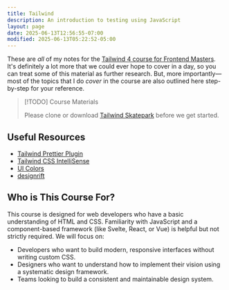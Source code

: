 ```yaml
---
title: Tailwind
description: An introduction to testing using JavaScript
layout: page
date: 2025-06-13T12:56:55-07:00
modified: 2025-06-13T05:22:52-05:00
---
```


These are _all_ of my notes for the [Tailwind 4 course for Frontend Masters](https://frontendmasters.com/workshops/tailwind-css-v2/). It's definitely a lot more that we could ever hope to cover in a day, so you can treat some of this material as further research. But, more importantly—most of the topics that I do _cover_ in the course are also outlined here step-by-step for your reference.

> [!TODO] Course Materials
>
> Please clone or download [Tailwind Skatepark](https://github.com/stevekinney/tailwind-skatepark) before we get started.

## Useful Resources

- [Tailwind Prettier Plugin](https://tailwindcss.com/blog/automatic-class-sorting-with-prettier)
- [Tailwind CSS IntelliSense](https://marketplace.visualstudio.com/items?itemName=bradlc.vscode-tailwindcss)
- [UI Colors](https://uicolors.app)
- [designrift](https://designrift.vercel.app)

## Who is This Course For?

This course is designed for web developers who have a basic understanding of HTML and CSS. Familiarity with JavaScript and a component-based framework (like Svelte, React, or Vue) is helpful but not strictly required. We will focus on:

- Developers who want to build modern, responsive interfaces without writing custom CSS.
- Designers who want to understand how to implement their vision using a systematic design framework.
- Teams looking to build a consistent and maintainable design system.

